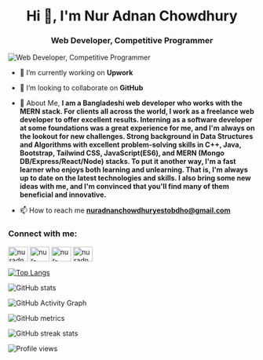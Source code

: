<h1 align="center">Hi 👋, I'm Nur Adnan Chowdhury</h1>
<h3 align="center">Web Developer, Competitive Programmer</h3>


![Web Developer, Competitive Programmer](https://media-exp1.licdn.com/dms/image/C5616AQEOUF2GSlJ-GA/profile-displaybackgroundimage-shrink_350_1400/0/1653956509632?e=1659571200&v=beta&t=QzWPMTcNfoS3DVO7WYEu5LeD0jb1abGMhAA-FTVd9b4)


- 🔭 I’m currently working on **Upwork**

- 👯 I’m looking to collaborate on **GitHub**


- 💬 About Me, **I am a Bangladeshi web developer who works with the MERN stack. For clients all across the world, I work as a freelance web developer to offer excellent results. Interning as a software developer at some foundations was a great experience for me, and I'm always on the lookout for new challenges. Strong background in Data Structures and Algorithms with excellent problem-solving skills in C++, Java, Bootstrap, Tailwind CSS, JavaScript(ES6), and MERN (Mongo DB/Express/React/Node) stacks. To put it another way, I'm a fast learner who enjoys both learning and unlearning. That is, I'm always up to date on the latest technologies and skills. I also bring some new ideas with me, and I'm convinced that you'll find many of them beneficial and innovative.**

- 📫 How to reach me **nuradnanchowdhuryestobdho@gmail.com**


<h3 align="left">Connect with me:</h3>
<p align="left">
<a href="https://twitter.com/nuradnanchowdhu" target="blank"><img align="center" src="https://raw.githubusercontent.com/rahuldkjain/github-profile-readme-generator/master/src/images/icons/Social/twitter.svg" alt="nuradnanchowdhu" height="30" width="40" /></a>
<a href="https://linkedin.com/in/nur-adnan-chowdhury" target="blank"><img align="center" src="https://raw.githubusercontent.com/rahuldkjain/github-profile-readme-generator/master/src/images/icons/Social/linked-in-alt.svg" alt="nur-adnan-chowdhury" height="30" width="40" /></a>
<a href="https://stackoverflow.com/users/nur-adnan-chowdhury-anik" target="blank"><img align="center" src="https://raw.githubusercontent.com/rahuldkjain/github-profile-readme-generator/master/src/images/icons/Social/stack-overflow.svg" alt="nur-adnan-chowdhury-anik" height="30" width="40" /></a>
<a href="https://fb.com/nuradnanchowdhury" target="blank"><img align="center" src="https://raw.githubusercontent.com/rahuldkjain/github-profile-readme-generator/master/src/images/icons/Social/facebook.svg" alt="nuradnanchowdhury" height="30" width="40" /></a>
</p>


[![Top Langs](https://github-readme-stats.vercel.app/api/top-langs/?username=Nur-Adnan)](https://github.com/anuraghazra/github-readme-stats)

![GitHub stats](https://github-readme-stats.vercel.app/api?username=Nur-Adnan&show_icons=true)  

![GitHub Activity Graph](https://activity-graph.herokuapp.com/graph?username=Nur-Adnan)  

![GitHub metrics](https://metrics.lecoq.io/Nur-Adnan)  

![GitHub streak stats](https://github-readme-streak-stats.herokuapp.com/?user=Nur-Adnan)  

![Profile views](https://gpvc.arturio.dev/Nur-Adnan)  

